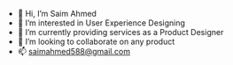 - 👋 Hi, I’m Saim Ahmed
- 👀 I’m interested in User Experience Designing 
- 🌱 I’m currently providing services as a Product Designer
- 💞️ I’m looking to collaborate on any product
- 📫 saimahmed588@gmail.com

<!---
saimahmed98/saimahmed98 is a ✨ special ✨ repository because its `README.md` (this file) appears on your GitHub profile.
You can click the Preview link to take a look at your changes.
--->
